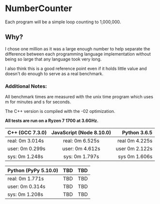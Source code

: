 # NumberCounter
Each program will be a simple loop counting to 1,000,000.

## Why?
I chose one million as it was a large enough number to help separate the difference between each programming language implementation without being so large that any language took very long.

I also think this is a good reference point even if it holds little value and doesn't do enough to serve as a real benchmark.

### Additional Notes:
All benchmark times are measured with the unix time program which uses m for minutes and s for seconds.

The C++ version is compiled with the -02 optimization.

**All tests are run on a Ryzen 7 1700 at 3.6GHz.**

| C++ (GCC 7.3.0) | JavaScript (Node 8.10.0) | Python 3.6.5        |
|-----------------|:------------------------:| -------------------:|
| real: 0m 3.014s | real: 0m 6.525s          | real    0m 4.225s   |
| user: 0m 0.299s | user: 0m 4.612s          | user    0m 2.122s   |
| sys:  0m 1.248s | sys:  0m 1.797s          | sys     0m 1.606s   |

| Python (PyPy 5.10.0) | TBD                 | TBD                 |
|----------------------|:-------------------:| -------------------:|
| real: 0m 1.771s      | TBD                 | TBD                 |
| user: 0m 0.314s      | TBD                 | TBD                 |
| sys:  0m 1.208s      | TBD                 | TBD                 |